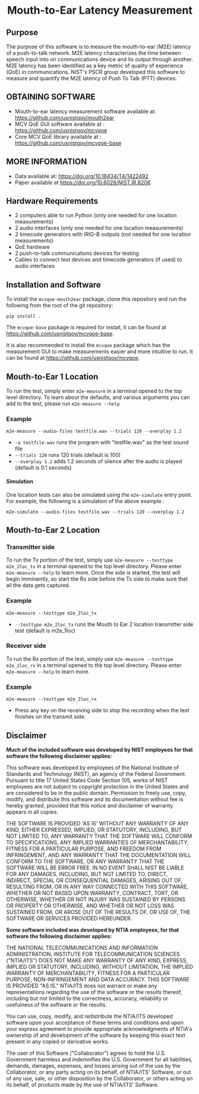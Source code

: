# <center>Mouth-to-Ear Latency Measurement</center>

## Purpose

The purpose of this software is to measure the mouth-to-ear (M2E) latency of a 
push-to-talk network. M2E latency characterizes the time between speech input 
into on communications device and its output through another. M2E latency has 
been identified as a key metric of quality of experience (QoE) in communications. 
NIST's PSCR group developed this software to measure and quantify the M2E latency 
of Push To Talk (PTT) devices.

## OBTAINING SOFTWARE

- Mouth-to-ear latency measurement software available at:  https://github.com/usnistgov/mouth2ear
- MCV QoE GUI software available at : https://github.com/usnistgov/mcvqoe
- Core MCV QoE library available at : https://github.com/usnistgov/mcvqoe-base

## MORE INFORMATION
- Data available at: https://doi.org/10.18434/T4/1422492
- Paper available at https://doi.org/10.6028/NIST.IR.8206

## Hardware Requirements
* 2 computers able to run Python (only one needed for one location measurements)
* 2 audio interfaces (only one needed for one location measurements)
* 2 timecode generators with IRIG-B outputs (not needed for one location measurements)
* QoE hardware
* 2 push-to-talk communications devices for testing
* Cables to connect test devices and timecode generators (if used) to audio interfaces

## Installation and Software

To install the `mcvqoe-mouth2ear` package, clone this repository and run the 
following from the root of the git repository:

```
pip install .
```

The `mcvqoe-base` package is required for install, it can be found at https://github.com/usnistgov/mcvqoe-base.

It is also recommended to install the `mcvqoe` package which has the measurement GUI to make measurements easier and more intuitive to run. It can be found at https://github.com/usnistgov/mcvqoe.

## Mouth-to-Ear 1 Location

To run the test, simply enter `m2e-measure` in a terminal opened to the top level directory. To learn about the defaults, and various arguments you can add to the test, please run `m2e-measure --help`

### Example

```
m2e-measure --audio-files testfile.wav --trials 120 --overplay 1.2
```

* `-a testfile.wav` runs the program with "testfile.wav" as the test sound file 
* `--trials 120` runs 120 trials (default is 100)
* `--overplay 1.2` adds 1.2 seconds of silence after the audio is played (default is 0.1 seconds)

#### Simulation

One location tests can also be simulated using the `m2e-simulate` entry point.
For example, the following is a simulation of the above example :

```
m2e-simulate --audio-files testfile.wav --trials 120 --overplay 1.2
```

## Mouth-to-Ear 2 Location

### Transmitter side
To run the Tx portion of the test, simply use `m2e-measure --testtype m2e_2loc_tx` in a terminal opened to the top level directory. Please enter `m2e-measure --help` to learn more. Once the side is started, the test will begin imminently, so start the Rx side before the Tx side to make sure that all the data gets captured.

### Example

```
m2e-measure --testtype m2e_2loc_tx
```

* `--testtype m2e_2loc_tx` runs the Mouth to Ear 2 location transmitter side test (default is m2e_1loc)

### Receiver side
To run the Rx portion of the test, simply use `m2e-measure --testtype m2e_2loc_rx` in a terminal opened to the top level directory. Please enter `m2e-measure --help` to learn more.

### Example

```
m2e-measure --testtype m2e_2loc_rx
```

* Press any key on the receiving side to stop the recording when the test finishes on the transmit side.

## Disclaimer

**Much of the included software was developed by NIST employees for that software the following disclaimer applies:**

This software was developed by employees of the National Institute of Standards and Technology (NIST), an agency of the Federal Government. Pursuant to title 17 United States Code Section 105, works of NIST employees are not subject to copyright protection in the United States and are considered to be in the public domain. Permission to freely use, copy, modify, and distribute this software and its documentation without fee is hereby granted, provided that this notice and disclaimer of warranty appears in all copies.

THE SOFTWARE IS PROVIDED 'AS IS' WITHOUT ANY WARRANTY OF ANY KIND, EITHER EXPRESSED, IMPLIED, OR STATUTORY, INCLUDING, BUT NOT LIMITED TO, ANY WARRANTY THAT THE SOFTWARE WILL CONFORM TO SPECIFICATIONS, ANY IMPLIED WARRANTIES OF MERCHANTABILITY, FITNESS FOR A PARTICULAR PURPOSE, AND FREEDOM FROM INFRINGEMENT, AND ANY WARRANTY THAT THE DOCUMENTATION WILL CONFORM TO THE SOFTWARE, OR ANY WARRANTY THAT THE SOFTWARE WILL BE ERROR FREE. IN NO EVENT SHALL NIST BE LIABLE FOR ANY DAMAGES, INCLUDING, BUT NOT LIMITED TO, DIRECT, INDIRECT, SPECIAL OR CONSEQUENTIAL DAMAGES, ARISING OUT OF, RESULTING FROM, OR IN ANY WAY CONNECTED WITH THIS SOFTWARE, WHETHER OR NOT BASED UPON WARRANTY, CONTRACT, TORT, OR OTHERWISE, WHETHER OR NOT INJURY WAS SUSTAINED BY PERSONS OR PROPERTY OR OTHERWISE, AND WHETHER OR NOT LOSS WAS SUSTAINED FROM, OR AROSE OUT OF THE RESULTS OF, OR USE OF, THE SOFTWARE OR SERVICES PROVIDED HEREUNDER.

**Some software included was developed by NTIA employees, for that software the following disclaimer applies:**

THE NATIONAL TELECOMMUNICATIONS AND INFORMATION ADMINISTRATION,
INSTITUTE FOR TELECOMMUNICATION SCIENCES ("NTIA/ITS") DOES NOT MAKE
ANY WARRANTY OF ANY KIND, EXPRESS, IMPLIED OR STATUTORY, INCLUDING,
WITHOUT LIMITATION, THE IMPLIED WARRANTY OF MERCHANTABILITY, FITNESS FOR
A PARTICULAR PURPOSE, NON-INFRINGEMENT AND DATA ACCURACY.  THIS SOFTWARE
IS PROVIDED "AS IS."  NTIA/ITS does not warrant or make any
representations regarding the use of the software or the results thereof,
including but not limited to the correctness, accuracy, reliability or
usefulness of the software or the results.

You can use, copy, modify, and redistribute the NTIA/ITS developed
software upon your acceptance of these terms and conditions and upon
your express agreement to provide appropriate acknowledgments of
NTIA's ownership of and development of the software by keeping this
exact text present in any copied or derivative works.

The user of this Software ("Collaborator") agrees to hold the U.S.
Government harmless and indemnifies the U.S. Government for all
liabilities, demands, damages, expenses, and losses arising out of
the use by the Collaborator, or any party acting on its behalf, of
NTIA/ITS' Software, or out of any use, sale, or other disposition by
the Collaborator, or others acting on its behalf, of products made
by the use of NTIA/ITS' Software.
